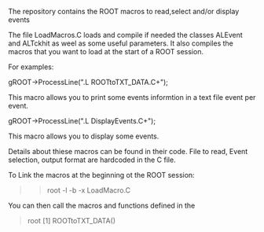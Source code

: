 The repository contains the ROOT macros to read,select and/or display events

The file LoadMacros.C loads and compile if needed the classes ALEvent and ALTckhit as weel as some useful parameters.
It also compiles the macros that you want to load at the start of a ROOT session.

For examples:

gROOT->ProcessLine(".L ROOTtoTXT_DATA.C+");

This macro allows you to print some events informtion in a text file event per event.

gROOT->ProcessLine(".L DisplayEvents.C+");

This macro allows you to display some events.

Details about thiese macros can be found in their code.
File to read, Event selection, output format are hardcoded in the C file.


To Link the macros at the beginning ot the ROOT session:

>> root -l -b -x LoadMacro.C


You can then call the macros and functions defined in the 
>root [1] ROOTtoTXT_DATA()



